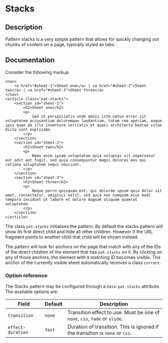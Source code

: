 # Stacks

## Description
Pattern stacks is a very simple pattern that allows for quickly changing out chunks of content on a page, typically styled as tabs.

## Documentation
Consider the following markup:

    <nav>
        <a href="#sheet-1">Sheet one</a> | <a href="#sheet-2">Sheet two</a> | <a href="#sheet-3">Sheet three</a>
    </nav>
    <article class="pat-stacks">
        <section id="sheet-1">
            <h2>Sheet one</h2>
            <p>
                Sed ut perspiciatis unde omnis iste natus error sit voluptatem accusantium doloremque laudantium, totam rem aperiam, eaque ipsa quae ab illo inventore veritatis et quasi architecto beatae vitae dicta sunt explicabo.
            </p>
        </section>
        <section id="sheet-2">
            <h2>Sheet two</h2>
            <p>
                Nemo enim ipsam voluptatem quia voluptas sit aspernatur aut odit aut fugit, sed quia consequuntur magni dolores eos qui ratione voluptatem sequi nesciunt. 
            </p>
        </section>
        <section id="sheet-3">
            <h2>Sheet three</h2>
            <p>
                Neque porro quisquam est, qui dolorem ipsum quia dolor sit amet, consectetur, adipisci velit, sed quia non numquam eius modi tempora incidunt ut labore et dolore magnam aliquam quaerat voluptatem. 
            </p>
        </section>
    </article>

The class `pat-stacks` initialises the pattern. By default the stacks pattern will show its first direct child and hide all other children. However if the URL fragment points to another child that child will be shown instead.

The pattern will look for anchors on the page that match with any of the IDs of the direct children of the element that has `pat-stacks` on it. By clicking on any of those anchors, the element with a matching ID becomes visible. 
The anchor of the currently visible sheet automatically receives a class `current`. 

### Option reference

The Stacks pattern may be configured through a `data-pat-stacks` attribute. The available options are:

| Field | Default | Description |
| ----- | ------- | ----------- | 
| `transition` | `none` | Transition effect to use. Must be one of `none`, `css`, `fade` or `slide`. |
| `effect-duration` | `fast` | Duration of transition. This is ignored if the transition is `none` or `css`. 
